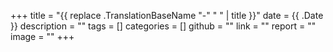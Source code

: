 +++
title = "{{ replace .TranslationBaseName "-" " " | title }}"
date = {{ .Date }}
description = ""
tags = []
categories = []
github = ""
link = ""
report = ""
image = ""
+++
